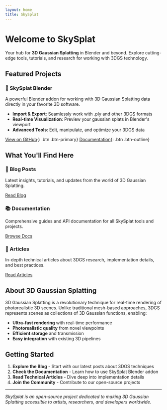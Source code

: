 ```yaml
---
layout: home
title: SkySplat
---
```


# Welcome to SkySplat

Your hub for **3D Gaussian Splatting** in Blender and beyond. Explore cutting-edge tools, tutorials, and research for working with 3DGS technology.

## Featured Projects

### 🎨 SkySplat Blender
A powerful Blender addon for working with 3D Gaussian Splatting data directly in your favorite 3D software.

- **Import & Export**: Seamlessly work with .ply and other 3DGS formats
- **Real-time Visualization**: Preview your gaussian splats in Blender's viewport
- **Advanced Tools**: Edit, manipulate, and optimize your 3DGS data

[View on GitHub](https://github.com/kyjohnso/skysplat_blender){: .btn .btn-primary}
[Documentation](/docs/skysplat-blender/){: .btn .btn-outline}

## What You'll Find Here

<div class="feature-grid">
  <div class="feature-card">
    <h3>📝 Blog Posts</h3>
    <p>Latest insights, tutorials, and updates from the world of 3D Gaussian Splatting.</p>
    <a href="/blog/" class="btn btn-outline">Read Blog</a>
  </div>
  
  <div class="feature-card">
    <h3>📚 Documentation</h3>
    <p>Comprehensive guides and API documentation for all SkySplat tools and projects.</p>
    <a href="/docs/" class="btn btn-outline">Browse Docs</a>
  </div>
  
  <div class="feature-card">
    <h3>📄 Articles</h3>
    <p>In-depth technical articles about 3DGS research, implementation details, and best practices.</p>
    <a href="/articles/" class="btn btn-outline">Read Articles</a>
  </div>
</div>

## About 3D Gaussian Splatting

3D Gaussian Splatting is a revolutionary technique for real-time rendering of photorealistic 3D scenes. Unlike traditional mesh-based approaches, 3DGS represents scenes as collections of 3D Gaussian functions, enabling:

- **Ultra-fast rendering** with real-time performance
- **Photorealistic quality** from novel viewpoints  
- **Efficient storage** and transmission
- **Easy integration** with existing 3D pipelines

## Getting Started

1. **Explore the Blog** - Start with our latest posts about 3DGS techniques
2. **Check the Documentation** - Learn how to use SkySplat Blender addon
3. **Read Technical Articles** - Dive deep into implementation details
4. **Join the Community** - Contribute to our open-source projects

---

*SkySplat is an open-source project dedicated to making 3D Gaussian Splatting accessible to artists, researchers, and developers worldwide.*